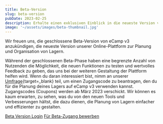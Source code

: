 ```yaml
---
title: Beta-Version
slug: beta-version
pubDate: 2023-02-25
description: Erhalte einen exklusiven Einblick in die neueste Version von eCamp mit der Beta-Version von eCamp v3.
image: '~/assets/images/beta-thumbnail.jpg'
---
```


Wir freuen uns, die geschlossene Beta-Version von eCamp v3 anzukündigen, die neueste Version unserer Online-Plattform zur Planung und Organisation von Lagern.

Während der geschlossenen Beta-Phase haben eine begrenzte Anzahl von Nutzenden die Möglichkeit, die neuen Funktionen zu testen und wertvolles Feedback zu geben, das uns bei der weiteren Gestaltung der Plattform helfen wird. Wenn du daran interessiert bist, nimm an unserer [Umfrage](https://forms.office.com/e/TRKsfnazf5){target=_blank} teil, um einen Zugangscode zu beantragen, den du für die Planung deines Lagers auf eCamp v3 verwenden kannst. Zugangscodes (Coupons) werden ab März 2023 verschickt. Wir können es kaum erwarten, zu sehen, was du von den neuen Tools und Verbesserungen hältst, die dazu dienen, die Planung von Lagern einfacher und effizienter zu gestalten.

<a class="btn secondary mr-4 mb-4" href="https://app.ecamp3.ch" target="_blank">Beta Version Login</a>
<a class="btn secondary mr-4 mb-4" href="https://forms.office.com/e/TRKsfnazf5" target="_blank">Für Beta-Zugang bewerben</a>
